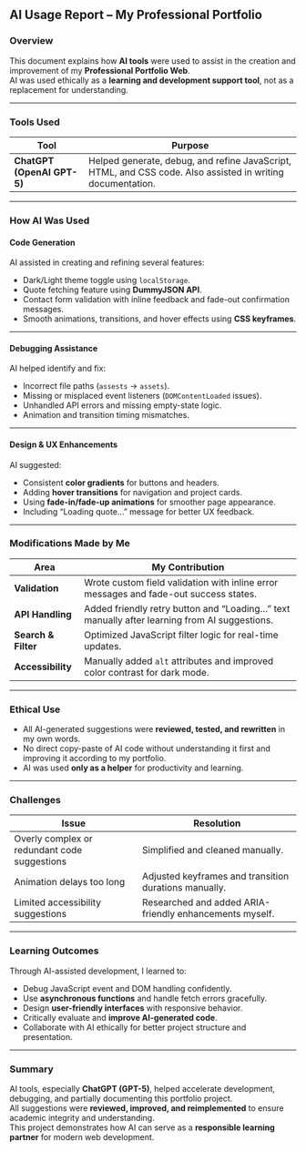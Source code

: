 ## AI Usage Report – My Professional Portfolio

### Overview
This document explains how **AI tools** were used to assist in the creation and improvement of my **Professional Portfolio Web**.  
AI was used ethically as a **learning and development support tool**, not as a replacement for understanding.

---

### Tools Used
| Tool | Purpose |
|------|----------|
| **ChatGPT (OpenAI GPT-5)** | Helped generate, debug, and refine JavaScript, HTML, and CSS code. Also assisted in writing documentation. 
---

###  How AI Was Used

####  Code Generation
AI assisted in creating and refining several features:
- Dark/Light theme toggle using `localStorage`.
- Quote fetching feature using **DummyJSON API**.
- Contact form validation with inline feedback and fade-out confirmation messages.
- Smooth animations, transitions, and hover effects using **CSS keyframes**.

---

#### Debugging Assistance
AI helped identify and fix:
- Incorrect file paths (`assests` → `assets`).
- Missing or misplaced event listeners (`DOMContentLoaded` issues).
- Unhandled API errors and missing empty-state logic.
- Animation and transition timing mismatches.

---

#### Design & UX Enhancements
AI suggested:
- Consistent **color gradients** for buttons and headers.
- Adding **hover transitions** for navigation and project cards.
- Using **fade-in/fade-up animations** for smoother page appearance.
- Including “Loading quote...” message for better UX feedback.

---

### Modifications Made by Me
| Area | My Contribution |
|-------|----------------|
| **Validation** | Wrote custom field validation with inline error messages and fade-out success states. |
| **API Handling** | Added friendly retry button and “Loading…” text manually after learning from AI suggestions. |
| **Search & Filter** | Optimized JavaScript filter logic for real-time updates. |
| **Accessibility** | Manually added `alt` attributes and improved color contrast for dark mode. |

---

###  Ethical Use
- All AI-generated suggestions were **reviewed, tested, and rewritten** in my own words.
- No direct copy-paste of AI code without understanding it first and improving it according to my portfolio.
- AI was used **only as a helper** for productivity and learning.
---

###  Challenges
| Issue | Resolution |
|--------|-------------|
| Overly complex or redundant code suggestions | Simplified and cleaned manually. |
| Animation delays too long | Adjusted keyframes and transition durations manually. |
| Limited accessibility suggestions | Researched and added ARIA-friendly enhancements myself. |

---

### Learning Outcomes
Through AI-assisted development, I learned to:
- Debug JavaScript event and DOM handling confidently.
- Use **asynchronous functions** and handle fetch errors gracefully.
- Design **user-friendly interfaces** with responsive behavior.
- Critically evaluate and **improve AI-generated code**.
- Collaborate with AI ethically for better project structure and presentation.

---

###  Summary
AI tools, especially **ChatGPT (GPT-5)**, helped accelerate development, debugging, and partially documenting this portfolio project.  
All suggestions were **reviewed, improved, and reimplemented** to ensure academic integrity and understanding.  
This project demonstrates how AI can serve as a **responsible learning partner** for modern web development.

